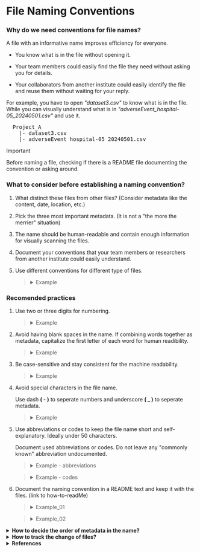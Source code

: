 # File Naming Conventions

### Why do we need conventions for file names?

A file with an informative name improves efficiency for everyone.

 - You know what is in the file without opening it.
 
 - Your team members could easily find the file they need without asking you for details.
 
 - Your collaborators from another institute could easily identify the file and reuse them without waiting for your reply. 

For example, you have to open _"dataset3.csv"_ to know what is in the file. While you can visually understand what is in _"adverseEvent_hospital-05_20240501.csv"_ and use it. 
<pre>
  Project_A
    |- dataset3.csv    
    |- adverseEvent_hospital-05_20240501.csv
</pre>

>[!IMPORTANT]
>Before naming a file, checking if there is a README file documenting the convention or asking around.

### What to consider before establishing a naming convention?

1. What distinct these files from other files? (Consider metadata like the content, date, location, etc.)

2. Pick the three most important metadata. (It is not a "the more the merrier" situation)

3. The name should be human-readable and contain enough information for visually scanning the files.

4. Document your conventions that your team members or researchers from another institute could easily understand.

5. Use different conventions for different type of files.

   <blockquote>
     <details>
       <summary>Example</summary>
       
   _A reaserch project has documents like protocol, code book, agreements etc. that are unique in their folder. They could have a shared convention as [fileTitle\_updatedDate\_status\_version]._ 
   
     _And for dataset that may have multiple files in a folder, they could follow a convention for dataset as [datasetTitle\_serial-ID\_location\_date\_status].)_

     </details>
   </blockquote>

   
### Recomended practices

1. Use two or three digits for numbering.

   <blockquote>
     <details>
       <summary>Example</summary>
       
   _Use "01_image.tif", "05_image.tif" instead of "1_image.tif"._

   _Otherwise "10_image.tif" will appear on the top when sorting the files._

     </details>
   </blockquote>
   
2. Avoid having blank spaces in the name. If combining words together as metadata, capitalize the first letter of each word for human readibility.

     <blockquote>
     <details>
       <summary>Example</summary>
       
   _livertissue20210506.tif_ <br>  and <br>   _LiverTissue\_20210506.tif_
   
   _rightarmmedicalimage20210325.dcm_ <br>  and <br>   _RightArmMedicalImage\_20210325.dcm_
     </details>
   </blockquote>
   
3. Be case-sensitive and stay consistent for the machine readability. 
    <blockquote>
     <details>
       <summary>Example</summary>
       
   _"tissuesample.csv" and "TissueSample.csv" are different files for the machine to load._

     </details>
   </blockquote>
   
4. Avoid special characters in the file name.

   Use dash <b>( - )</b> to seperate numbers and underscore <b>( _ )</b> to seperate metadata.

   <blockquote>
     <details>
       <summary>Example</summary>
       
   _LiverTissue\_Mou-255\_SampleId-8526\_2020-01-30.tif_
   
   _MedImage\_Forearm-1\_PatId-123\_Hospital-09\_20210325.dcm_
     </details>
   </blockquote>
   
5. Use abbreviations or codes to keep the file name short and self-explanatory. Ideally under 50 characters.

   Document used abbreviations or codes. Do not leave any "commonly known" abbreviation undocumented.
   
   <blockquote>
     <details>
       <summary>Example - abbreviations</summary>

      _Labotory A = LabA, Project 2 = P2, Mouse with serial number 255 = MOU-255_
   
     </details>
   </blockquote>
   <blockquote>
     <details>
       <summary>Example - codes</summary>

     _H = high, N = normal, L = low_
   
     </details>
   </blockquote>
6. Document the naming convention in a README text and keep it with the files. (link to how-to-readMe)

   <blockquote>
   <details>
     <summary> Example_01</summary>
     
   _The naming convention for biopsy sample dataset is:_

   _<b>[Bodyparts]\_[Serial-ID-Number]\_[LaboratoryName]\_[YYYY-MM-DD].[csv]</b>_
   
   </details>
   </blockquote>
   
   <blockquote>
      <details>
     <summary> Example_02</summary>
        
     _The image files are named <b> lll\_ssss\_rr\_vv.tif </b> where:_

     _lll = Three digits location code to indicate where the image was generated_

     _ssss = Numeric sample Id_

     _rr = Resoultion level_

     _vv = Two digits version code_

   </details>    
   </blockquote>   

<details>
<summary> <b> How to decide the order of metadata in the name?</b> </summary>
  
1. Place the most important metadata at the beginning.

2. How would you like to sort the files? _(i.e. alphabetically, numerically or chronologically)_

</details>

<details>
<summary> <b> How to track the change of files?</b> </summary>
  
1. Add version information. Could be number (_i.e. v1.2, v3.0_) or status (_i.e. \_processed, \_amended, \_raw_).

2. Add a date. Make sure the format of date is consistent. (_i.e. using YYYYMMDD or YYYY-MM-DD_)

</details>



<details>
  <summary> <b>References</b> </summary>
<br>
  This page organized knowledge and experiences from following resources:

  1. [HMS RDM 2020 Workshop - How to name a file](https://www.youtube.com/watch?v=WKViHPvBo_Y&list=PLWIsV2soJK-VaW7IhxYyyOwiamjVV_FuB&index=87)
  
  2. [CDS - File Management](https://data.research.cornell.edu/data-management/storing-and-managing/file-management/)

</details>
